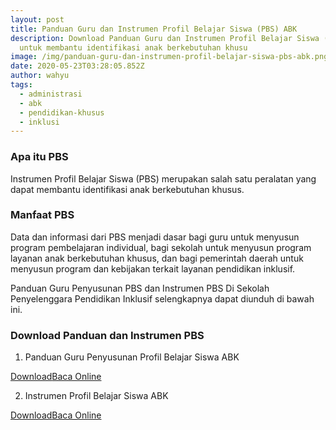 ```yaml
---
layout: post
title: Panduan Guru dan Instrumen Profil Belajar Siswa (PBS) ABK
description: Download Panduan Guru dan Instrumen Profil Belajar Siswa (PBS)
  untuk membantu identifikasi anak berkebutuhan khusu
image: /img/panduan-guru-dan-instrumen-profil-belajar-siswa-pbs-abk.png
date: 2020-05-23T03:28:05.852Z
author: wahyu
tags:
  - administrasi
  - abk
  - pendidikan-khusus
  - inklusi
---
```

### Apa itu PBS
Instrumen Profil Belajar Siswa (PBS) merupakan salah satu peralatan yang dapat membantu identifikasi anak berkebutuhan khusus. 

### Manfaat PBS
Data dan informasi dari PBS menjadi dasar bagi guru untuk menyusun program pembelajaran individual, bagi sekolah untuk menyusun program layanan anak berkebutuhan khusus, dan bagi pemerintah daerah untuk menyusun program dan kebijakan terkait layanan pendidikan inklusif.

Panduan Guru Penyusunan PBS dan Instrumen PBS Di Sekolah Penyelenggara Pendidikan Inklusif selengkapnya dapat diunduh di bawah ini.

### Download Panduan dan Instrumen PBS
1. Panduan Guru Penyusunan Profil Belajar Siswa ABK
<p class="center"><a class="button download" href="https://docs.google.com/uc?export=download&id=12YwHy5v9fw9Bc0wpTD3xS4vLewNtNoh5" rel="nofollow" target="_blank" title="Download">Download</a><a class="button demo open-dialog" href="https://drive.google.com/file/d/12YwHy5v9fw9Bc0wpTD3xS4vLewNtNoh5/preview" Title="Baca Online" rel="nofollow">Baca Online</a></p>

2. Instrumen Profil Belajar Siswa ABK
<p class="center"><a class="button download" href="https://docs.google.com/uc?export=download&id=1-GIMWC480HcgvHIKu2jB7407G_aA7ubJ" rel="nofollow" target="_blank" title="Download">Download</a><a class="button demo open-dialog" href="https://drive.google.com/file/d/1-GIMWC480HcgvHIKu2jB7407G_aA7ubJ/preview" Title="Baca Online" rel="nofollow">Baca Online</a></p>

